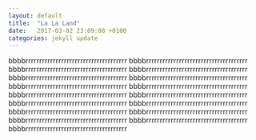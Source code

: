 ```yaml
---
layout: default
title:  "La La Land"
date:   2017-03-02 23:09:08 +0100
categories: jekyll update
---
```

bbbbrrrrrrrrrrrrrrrrrrrrrrrrrrrrrrrrrrrrr
bbbbrrrrrrrrrrrrrrrrrrrrrrrrrrrrrrrrrrrrr
bbbbrrrrrrrrrrrrrrrrrrrrrrrrrrrrrrrrrrrrr
bbbbrrrrrrrrrrrrrrrrrrrrrrrrrrrrrrrrrrrrr
bbbbrrrrrrrrrrrrrrrrrrrrrrrrrrrrrrrrrrrrr
bbbbrrrrrrrrrrrrrrrrrrrrrrrrrrrrrrrrrrrrr
bbbbrrrrrrrrrrrrrrrrrrrrrrrrrrrrrrrrrrrrr
bbbbrrrrrrrrrrrrrrrrrrrrrrrrrrrrrrrrrrrrr
bbbbrrrrrrrrrrrrrrrrrrrrrrrrrrrrrrrrrrrrr
bbbbrrrrrrrrrrrrrrrrrrrrrrrrrrrrrrrrrrrrr
bbbbrrrrrrrrrrrrrrrrrrrrrrrrrrrrrrrrrrrrr
bbbbrrrrrrrrrrrrrrrrrrrrrrrrrrrrrrrrrrrrr
bbbbrrrrrrrrrrrrrrrrrrrrrrrrrrrrrrrrrrrrr
bbbbrrrrrrrrrrrrrrrrrrrrrrrrrrrrrrrrrrrrr
bbbbrrrrrrrrrrrrrrrrrrrrrrrrrrrrrrrrrrrrr
bbbbrrrrrrrrrrrrrrrrrrrrrrrrrrrrrrrrrrrrr
bbbbrrrrrrrrrrrrrrrrrrrrrrrrrrrrrrrrrrrrr

